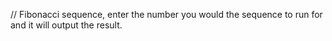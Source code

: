 // Fibonacci sequence, enter the number you would the sequence to run for and it will output the result.
